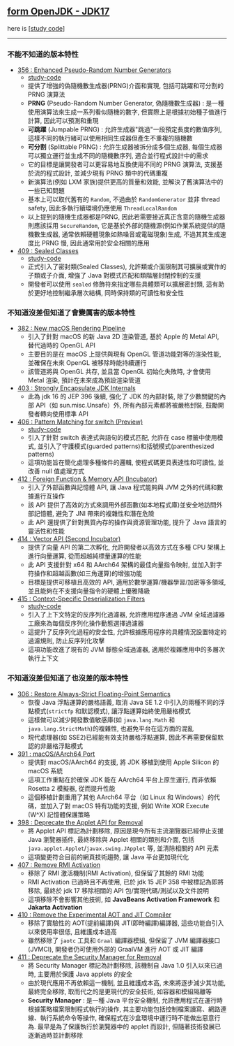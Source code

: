 ## [form OpenJDK - JDK17](https://openjdk.org/projects/jdk/17)

here is [[study code](./src/test/java/org/aery/study/jdk17)]

---

### 不能不知道的版本特性

- [356 : Enhanced Pseudo-Random Number Generators](https://openjdk.org/jeps/356)
    - [study-code](./src/test/java/org/aery/study/jdk17/JEP356_Enhanced_PseudoRandom_Number_Generators.java)
    - 提供了增強的偽隨機數生成器(PRNG)介面和實現, 包括可跳躍和可分割的 PRNG 演算法
    - **PRNG** (Pseudo-Random Number Generator, 偽隨機數生成器) : 是一種使用演算法來生成一系列看似隨機的數字, 但實際上是根據初始種子值進行計算,
      因此可以預測和重現
    - **可跳躍** (Jumpable PRNG) : 允許生成器"跳過"一段預定長度的數值序列, 這樣不同的執行緒可以使用相同生成器但產生不重複的隨機數
    - **可分割** (Splittable PRNG) : 允許生成器被拆分成多個生成器, 每個生成器可以獨立運行並生成不同的隨機數序列, 適合並行程式設計中的需求
    - 它的目標是讓開發者可以更容易地互換使用不同的 PRNG 演算法, 支援基於流的程式設計, 並減少現有 PRNG 類中的代碼重複
    - 新演算法(例如 LXM 家族)提供更高的質量和效能, 並解決了舊演算法中的一些已知問題
    - 基本上可以取代舊有的 `Random`, 不過由於 `RandomGenerator` 並非 thread safety, 因此多執行續環境仍應使用 `ThreadLocalRandom`
    - 以上提到的隨機生成器都是PRNG, 因此若需要接近真正含意的隨機生成器則應該採用 `SecureRandom`, 它是基於外部的隨機源(例如作業系統提供的隨機數生成器,
      通常依賴硬體現象如熱噪音或電磁現象)生成, 不過其其生成速度比 PRNG 慢, 因此通常用於安全相關的應用
- [409 : Sealed Classes](https://openjdk.org/jeps/409)
    - [study-code](./src/test/java/org/aery/study/jdk17/JEP409_Sealed_Classes.java)
    - 正式引入了密封類(Sealed Classes), 允許類或介面限制其可擴展或實作的子類或子介面, 增強了 Java 對模式匹配和類階層封閉控制的支援
    - 開發者可以使用 `sealed` 修飾符來指定哪些具體類可以擴展密封類, 這有助於更好地控制繼承層次結構, 同時保持類的可讀性和安全性

### 不知道沒差但知道了會變厲害的版本特性

- [382 : New macOS Rendering Pipeline](https://openjdk.org/jeps/382)
    - 引入了針對 macOS 的新 Java 2D 渲染管道, 基於 Apple 的 Metal API, 替代過時的 OpenGL API
    - 主要目的是在 macOS 上提供與現有 OpenGL 管道功能對等的渲染性能, 並確保在未來 OpenGL 被移除時能持續運行
    - 該管道將與 OpenGL 共存, 並且當 OpenGL 初始化失敗時, 才會使用 Metal 渲染, 預計在未來成為預設渲染管道
- [403 : Strongly Encapsulate JDK Internals](https://openjdk.org/jeps/403)
    - 此為 jdk 16 的 JEP 396 後續, 強化了 JDK 的內部封裝, 除了少數關鍵的內部 API（如 sun.misc.Unsafe）外, 所有內部元素都將被嚴格封裝, 鼓勵開發者轉向使用標準
      API
- [406 : Pattern Matching for switch (Preview)](https://openjdk.org/jeps/406)
    - [study-code](./src/test/java/org/aery/study/jdk17/JEP406_Pattern_Matching_for_switch.java)
    - 引入了針對 switch 表達式與語句的模式匹配, 允許在 case 標籤中使用模式, 並引入了守護模式(guarded patterns)和括號模式(parenthesized patterns)
    - 這項功能旨在簡化處理多種條件的邏輯, 使程式碼更具表達性和可讀性, 並改善 null 值處理方式
- [412 : Foreign Function &amp; Memory API (Incubator)](https://openjdk.org/jeps/412)
    - 引入了外部函數與記憶體 API, 讓 Java 程式能夠與 JVM 之外的代碼和數據進行互操作
    - 該 API 提供了高效的方式來調用外部函數(如本地程式庫)並安全地訪問外部記憶體, 避免了 JNI 帶來的複雜性和潛在危險
    - 此 API 還提供了針對異質內存的操作與資源管理功能, 提升了 Java 語言的靈活性和性能
- [414 : Vector API (Second Incubator)](https://openjdk.org/jeps/414)
  - 提供了向量 API 的第二次孵化, 允許開發者以高效方式在多種 CPU 架構上進行向量運算, 從而超越純標量運算的性能
  - 此 API 支援針對 x64 和 AArch64 架構的最佳向量指令映射, 並加入對字符操作和超越函數(如三角運算)的增強功能
  - 目標是提供可移植且高效的 API, 適用於數學運算/機器學習/加密等多領域, 並且能夠在不支援向量指令的硬體上優雅降級
- [415 : Context-Specific Deserialization Filters](https://openjdk.org/jeps/415)
  - [study-code](./src/test/java/org/aery/study/jdk17/JEP415_ContextSpecific_Deserialization_Filters.java)
  - 引入了上下文特定的反序列化過濾器, 允許應用程序通過 JVM 全域過濾器工廠來為每個反序列化操作動態選擇過濾器
  - 這提升了反序列化過程的安全性, 允許根據應用程序的具體情況設置特定的過濾規則, 防止反序列化攻擊
  - 這項功能改進了現有的 JVM 靜態全域過濾器, 適用於複雜應用中的多層次執行上下文

### 不知道沒差但知道了也沒差的版本特性

- [306 : Restore Always-Strict Floating-Point Semantics](https://openjdk.org/jeps/306)
    - 恢復 Java 浮點運算的嚴格語義, 取消 Java SE 1.2 中引入的兩種不同的浮點模式(`strictfp` 和默認模式), 讓浮點運算始終使用嚴格模式
    - 這樣做可以減少開發數值敏感庫(如 `java.lang.Math` 和 `java.lang.StrictMath`)的複雜性, 也避免平台在這方面的混亂
    - 現代處理器(如 SSE2)已經能有效支持嚴格浮點運算, 因此不再需要保留默認的非嚴格浮點模式
- [391 : macOS/AArch64 Port](https://openjdk.org/jeps/391)
    - 提供對 macOS/AArch64 的支援, 將 JDK 移植到使用 Apple Silicon 的 macOS 系統
    - 這項工作重點在於確保 JDK 能在 AArch64 平台上原生運行, 而非依賴 Rosetta 2 模擬器, 從而提升性能
    - 這個移植計劃重用了其他 AArch64 平台（如 Linux 和 Windows）的代碼，並加入了對 macOS 特有功能的支援, 例如 Write XOR Execute (W^X) 記憶體保護策略
- [398 : Deprecate the Applet API for Removal](https://openjdk.org/jeps/398)
    - 將 Applet API 標記為計劃移除, 原因是現今所有主流瀏覽器已經停止支援 Java 瀏覽器插件, 最終移除與 Applet 相關的類別和介面, 包括
      `java.applet.Applet`/`javax.swing.JApplet` 等, 並清除相關的 API 元素
    - 這項變更符合目前的網頁技術趨勢, 讓 Java 平台更加現代化
- [407 : Remove RMI Activation](https://openjdk.org/jeps/407)
    - 移除了 RMI 激活機制(RMI Activation), 但保留了其餘的 RMI 功能
    - RMI Activation 已過時且不再使用, 已於 jdk 15 JEP 358 中被標記為即將移除, 最終於 jdk 17 移除相關的 API 包/實現代碼/測試以及文件說明
    - 這項移除不會影響其他技術, 如 **JavaBeans Activation Framework** 和 **Jakarta Activation**
- [410 : Remove the Experimental AOT and JIT Compiler](https://openjdk.org/jeps/410)
    - 移除了實驗性的 AOT(提前編譯)與 JIT(即時編譯)編譯器, 這些功能自引入以來使用率很低, 且維護成本過高
    - 雖然移除了 `jaotc` 工具和 `Graal` 編譯器模組, 但保留了 JVM 編譯器接口(JVMCI), 開發者仍可使用外部的 GraalVM 進行 AOT 或 JIT 編譯
- [411 : Deprecate the Security Manager for Removal](https://openjdk.org/jeps/411)
    - 將 Security Manager 標記為計劃移除, 該機制自 Java 1.0 引入以來已過時, 主要用於保護 Java applets 的安全
    - 由於現代應用不再依賴這一機制, 並且維護成本高, 未來將逐步減少其功能, 最終完全移除, 取而代之的是更現代的安全技術, 如容器和模組隔離等
    - **Security Manager** : 是一種 Java 平台安全機制, 允許應用程式在運行時根據策略檔案限制程式執行的操作, 其主要功能包括控制檔案讀寫、網路連線、執行系統命令等操作,
      確保程式在沙盒環境中運行時不能做出惡意行為. 最早是為了保護執行於瀏覽器中的 applet 而設計, 但隨著技術發展已逐漸過時並計劃移除

